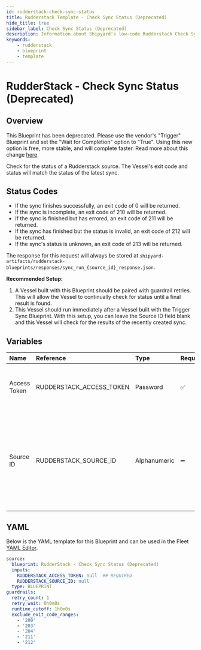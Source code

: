 ```yaml
---
id: rudderstack-check-sync-status
title: Rudderstack Template - Check Sync Status (Deprecated)
hide_title: true
sidebar_label: Check Sync Status (Deprecated)
description: Information about Shipyard's low-code Rudderstack Check Sync Status (Deprecated) blueprint. Check for the status of a Rudderstack source. The Vessel's exit code and status will match the status of the latest sync. 
keywords:
    - rudderstack
    - blueprint
    - template
---
```


# RudderStack - Check Sync Status (Deprecated)

## Overview
This Blueprint has been deprecated. Please use the vendor's "Trigger" Blueprint and set the "Wait for Completion" option to "True". Using this new option is free, more stable, and will complete faster. Read more about this change [here](https://www.shipyardapp.com/blog/orchestrate-data-tools-free).

Check for the status of a Rudderstack source. The Vessel's exit code and status will match the status of the latest sync.

## Status Codes
- If the sync finishes successfully, an exit code of 0 will be returned.
- If the sync is incomplete, an exit code of 210 will be returned.
- If the sync is finished but has errored, an exit code of 211 will be returned.
- If the sync has finished but the status is invalid, an exit code of 212 will be returned.
- If the sync's status is unknown, an exit code of 213 will be returned.

The response for this request will always be stored at `shipyard-artifacts/rudderstack-blueprints/responses/sync_run_{source_id}_response.json`.

**Recommended Setup:**
1. A Vessel built with this Blueprint should be paired with guardrail retries. This will allow the Vessel to continually check for status until a final result is found.
2. This Vessel should run immediately after a Vessel built with the Trigger Sync Blueprint. With this setup, you can leave the Source ID field blank and this Vessel will check for the results of the recently created sync.


## Variables

| Name | Reference | Type | Required | Default | Options | Description |
|:-----|:----------|:-----|:---------|:--------|:--------|:------------|
| Access Token | RUDDERSTACK_ACCESS_TOKEN  | Password |:white_check_mark: | - | - | The access token associated with your Rudderstack account. |
| Source ID | RUDDERSTACK_SOURCE_ID  | Alphanumeric |:heavy_minus_sign: | - | - | The ID of the Rudderstack source you want to refresh. This should be left blank if connected to an Trigger Sync Blueprint. |


## YAML
Below is the YAML template for this Blueprint and can be used in the Fleet [YAML Editor](../../reference/fleets/yaml-editor.md).
```yaml
source:
  blueprint: RudderStack - Check Sync Status (Deprecated)
  inputs:
    RUDDERSTACK_ACCESS_TOKEN: null  ## REQUIRED
    RUDDERSTACK_SOURCE_ID: null
  type: BLUEPRINT
guardrails:
  retry_count: 1
  retry_wait: 0h0m0s
  runtime_cutoff: 1h0m0s
  exclude_exit_code_ranges:
    - '200'
    - '203'
    - '204'
    - '211'
    - '212'

```
